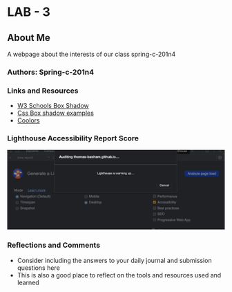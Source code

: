 # LAB - 3

## About Me

A webpage about the interests of our class spring-c-201n4

### Authors: Spring-c-201n4

### Links and Resources


* [W3 Schools Box Shadow](https://www.w3schools.com/css/tryit.asp?filename=trycss3_box-shadow)
* [Css Box shadow examples](https://getcssscan.com/css-box-shadow-examples)
* [Coolors](https://coolors.co/)

### Lighthouse Accessibility Report Score

![Lighthouse Score](img/lighthouse-score.png)

### Reflections and Comments

* Consider including the answers to your daily journal and submission questions here
* This is also a good place to reflect on the tools and resources used and learned